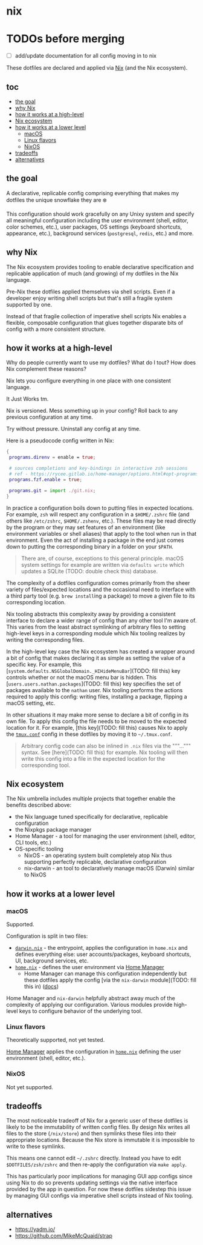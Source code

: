 # nix

# TODOs before merging

- [ ] add/update documentation for all config moving in to nix

These dotfiles are declared and applied via [Nix](https://nixos.org/) (and the Nix ecosystem).

## toc

- [the goal](#the-goal)
- [why Nix](#why-nix)
- [how it works at a high-level](#how-it-works-at-a-high-level)
- [Nix ecosystem](#nix-ecosystem)
- [how it works at a lower level](#how-it-works-at-a-high-level)
  - [macOS](#macos)
  - [Linux flavors](#linux-flavors)
  - [NixOS](#nixos)
- [tradeoffs](#tradeoffs)
- [alternatives](#alternatives)

## the goal

A declarative, replicable config comprising everything that makes my dotfiles the unique snowflake they are ❄️

This configuration should work gracefully on any Unixy system and specify all meaningful configuration including the user environment (shell, editor, color schemes, etc.), user packages, OS settings (keyboard shortcuts, appearance, etc.), background services (`postgresql`, `redis`, etc.) and more.

## why Nix

The Nix ecosystem provides tooling to enable declarative specification and replicable application of much (and growing) of my dotfiles in the Nix language.

Pre-Nix these dotfiles applied themselves via shell scripts. Even if a developer enjoy writing shell scripts but that's still a fragile system supported by one.

Instead of that fragile collection of imperative shell scripts Nix enables a flexible, composable configuration that glues together disparate bits of config with a more consistent structure.

## how it works at a high-level

Why do people currently want to use my dotfiles? What do I tout? How does Nix complement these reasons?

Nix lets you configure everything in one place with one consistent language.

It Just Works tm.

Nix is versioned. Mess something up in your config? Roll back to any previous configuration at any time.

Try without pressure. Uninstall any config at any time.

Here is a pseudocode config written in Nix:

```nix
{
 programs.direnv = enable = true;

 # sources completions and key-bindings in interactive zsh sessions
 # ref - https://rycee.gitlab.io/home-manager/options.html#opt-programs.fzf.enable
 programs.fzf.enable = true;

 programs.git = import ./git.nix;
}
```

In practice a configuration boils down to putting files in expected locations. For example, `zsh` will respect any configuration in a `$HOME/.zshrc` file (and others like `/etc/zshrc`, `$HOME/.zshenv`, etc.). These files may be read directly by the program or they may set features of an environment (like environment variables or shell aliases) that apply to the tool when run in that environment. Even the act of installing a package in the end just comes down to putting the corresponding binary in a folder on your `$PATH`.

> There are, of course, exceptions to this general principle. macOS system settings for example are written via `defaults write` which updates a SQLite (TODO: double check this) database.

The complexity of a dotfiles configuration comes primarily from the sheer variety of files/expected locations and the occasional need to interface with a third party tool (e.g. `brew install`ing a package) to move a given file to its corresponding location.

Nix tooling abstracts this complexity away by providing a consistent interface to declare a wider range of config than any other tool I'm aware of. This varies from the least abstract symlinking of arbitrary files to setting high-level keys in a corresponding module which Nix tooling realizes by writing the corresponding files.

In the high-level key case the Nix ecosystem has created a wrapper around a bit of config that makes declaring it as simple as setting the value of a specific key. For example, this [`system.defaults.NSGlobalDomain._HIHideMenuBar`](TODO: fill this) key controls whether or not the macOS menu bar is hidden. This [`users.users.nathan.packages`](TODO: fill this) key specifies the set of packages available to the `nathan` user. Nix tooling performs the actions required to apply this config: writing files, installing a package, flipping a macOS setting, etc.

In other situations it may make more sense to declare a bit of config in its own file. To apply this config the file needs to be moved to the expected location for it. For example, [this key](TODO: fill this) causes Nix to apply the [`tmux.conf`](../tmux/tmux.conf) config in these dotfiles by moving it to `~/.tmux.conf`.

> Arbitrary config code can also be inlined in `.nix` files via the """...""" syntax. See [here](TODO: fill this) for example. Nix tooling will then write this config into a file in the expected location for the corresponding tool.

## Nix ecosystem

The Nix umbrella includes multiple projects that together enable the benefits described above:

- the Nix language tuned specifically for declarative, replicable configuration
- the Nixpkgs package manager
- Home Manager - a tool for managing the user environment (shell, editor, CLI tools, etc.)
- OS-specific tooling
  - NixOS - an operating system built completely atop Nix thus supporting perfectly replicable, declarative configuration
  - nix-darwin - an tool to declaratively manage macOS (Darwin) similar to NixOS

## how it works at a lower level

### macOS

Supported.

Configuration is split in two files:

- [`darwin.nix`](./darwin.nix) - the entrypoint, applies the configuration in `home.nix` and defines everything else: user accounts/packages, keyboard shortcuts, UI, background services, etc.
- [`home.nix`](./home.nix) - defines the user environment via [Home Manager](https://rycee.gitlab.io/home-manager/)
  - Home Manager can manage this configuration independently but these dotfiles apply the config [via the `nix-darwin` module](TODO: fill this in) ([docs](https://rycee.gitlab.io/home-manager/index.html#sec-install-nix-darwin-module))

Home Manager and `nix-darwin` helpfully abstract away much of the complexity of applying our configuration. Various modules provide high-level keys to configure behavior of the underlying tool.

### Linux flavors

Theoretically supported, not yet tested.

[Home Manager](https://rycee.gitlab.io/home-manager/) applies the configuration in [`home.nix`](./home.nix) defining the user environment (shell, editor, etc.).

### NixOS

Not yet supported.

## tradeoffs

The most noticeable tradeoff of Nix for a generic user of these dotfiles is likely to be the immutability of written config files. By design Nix writes all files to the store (`/nix/store`) and then symlinks these files into their appropriate locations. Because the Nix store is immutable it is impossible to write to these symlinks.

This means one cannot edit `~/.zshrc` directly. Instead you have to edit `$DOTFILES/zsh/zshrc` and then re-apply the configuration via `make apply`.

This has particularly poor implications for managing GUI app configs since using Nix to do so prevents updating settings via the native interface provided by the app in question. For now these dotfiles sidestep this issue by managing GUI configs via imperative shell scripts instead of Nix tooling.

## alternatives

- https://yadm.io/
- https://github.com/MikeMcQuaid/strap

